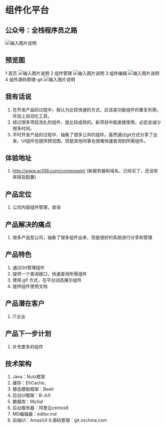 # 组件化平台

## 公众号：全栈程序员之路
![输入图片说明](https://mp.weixin.qq.com/mp/qrcode?scene=10000004&size=102&__biz=MzIzMTE0NTE5Mg==&mid=2651421365&idx=1&sn=ec2b310f1888fca3560ba504af0077f5&send_time= "在这里输入图片标题")

## 预览图
1 首页
![输入图片说明](https://git.oschina.net/uploads/images/2017/0715/222042_37c71d9a_3018.png "在这里输入图片标题")
2 组件管理
![输入图片说明](https://git.oschina.net/uploads/images/2017/0715/222055_f4e0d64d_3018.png "在这里输入图片标题")
3 组件编辑
![输入图片说明](https://git.oschina.net/uploads/images/2017/0715/222105_a7cd5672_3018.png "在这里输入图片标题")
4 组件源码管理-git
![输入图片说明](https://git.oschina.net/uploads/images/2017/0715/222113_0e93af9d_3018.png "在这里输入图片标题")

## 我有话说
1. 在开发产品的过程中，我认为比较快速的方式，应该是功能组件的重复利用，并加上自动化工具。
2. 经过很多项目洗礼的组件，是比较成熟的。新项目中能直接使用，必定会减少很多时间。
3. 平时开发产品的过程中，抽象了很多公共的组件。虽然通过git方式分享了出来，UI组件也提供预览图，但是其他同事也很难快速查询到所需组件。

## 体验地址
1. http://www.ac109.com/component/	(新服务器和域名，已经买了，还没有来得及配置)

## 产品定位
1. 公司内部组件管理，查询

## 产品解决的痛点
1. 很多产品型公司，抽象了很多组件出来，但是很好的系统进行分享和管理

## 产品特色
1. 通过Git管理组件
2. 提供一个查询接口，快速查询所需组件
3. 使用.gif 方式，在平台动态展示组件
4. 提供组件使用文档

## 产品潜在客户
1. IT企业

## 产品下一步计划
1. 补充更多的组件

## 技术架构
1. Java：Nutz框架
2. 缓存：EhCache，
3. 静态模板框架：Beetl
4. 后台UI框架：B-JUI
5. 数据库：MySql
6. 后台服务器：阿里云centos6
7. MD编辑器：editor.md
8. 前端UI：AmaziUI
9.源码管理：git.oschina.com